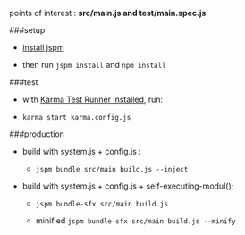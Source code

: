 

points of interest : **src/main.js and test/main.spec.js**

###setup

* [install jspm](http://jspm.io/)

* then run `jspm install` and `npm install`

###test

* with [Karma Test Runner installed](http://karma-runner.github.io/0.12/index.html), run:

* `karma start karma.config.js`

###production

+ build with system.js + config.js :
    - `jspm bundle src/main build.js --inject`
    

+ build with system.js + config.js + self-executing-modul();

    - `jspm bundle-sfx src/main build.js`
    
    - minified `jspm bundle-sfx src/main build.js --minify`
